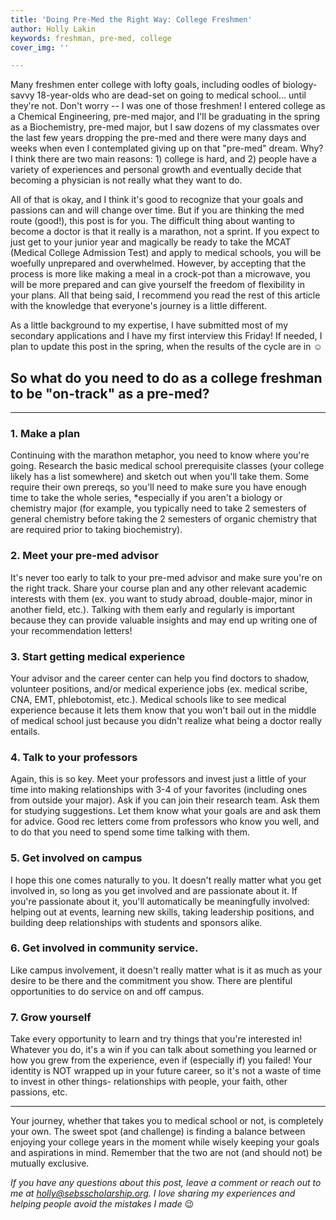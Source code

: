 ```yaml
---
title: 'Doing Pre-Med the Right Way: College Freshmen'
author: Holly Lakin
keywords: freshman, pre-med, college
cover_img: ''

---
```

Many freshmen enter college with lofty goals, including oodles of biology-savvy 18-year-olds who are dead-set on going to medical school… until they're not. Don't worry -- I was one of those freshmen! I entered college as a Chemical Engineering, pre-med major, and I'll be graduating in the spring as a Biochemistry, pre-med major, but I saw dozens of my classmates over the last few years dropping the pre-med and there were many days and weeks when even I contemplated giving up on that "pre-med" dream. Why? I think there are two main reasons: 1) college is hard, and 2) people have a variety of experiences and personal growth and eventually decide that becoming a physician is not really what they want to do.

All of that is okay, and I think it's good to recognize that your goals and passions can and will change over time. But if you are thinking the med route (good!), this post is for you. The difficult thing about wanting to become a doctor is that it really is a marathon, not a sprint. If you expect to just get to your junior year and magically be ready to take the MCAT (Medical College Admission Test) and apply to medical schools, you will be woefully unprepared and overwhelmed. However, by accepting that the process is more like making a meal in a crock-pot than a microwave, you will be more prepared and can give yourself the freedom of flexibility in your plans. All that being said, I recommend you read the rest of this article with the knowledge that everyone's journey is a little different.

As a little background to my expertise, I have submitted most of my secondary applications and I have my first interview this Friday! If needed, I plan to update this post in the spring, when the results of the cycle are in ☺️

## So what do you need to do as a college freshman to be "on-track" as a pre-med?

***

### 1. Make a plan

Continuing with the marathon metaphor, you need to know where you're going. Research the basic medical school prerequisite classes (your college likely has a list somewhere) and sketch out when you'll take them. Some require their own prereqs, so you'll need to make sure you have enough time to take the whole series, *especially if you aren't a biology or chemistry major (for example, you typically need to take 2 semesters of general chemistry before taking the 2 semesters of organic chemistry that are required prior to taking biochemistry).

### 2. Meet your pre-med advisor

It's never too early to talk to your pre-med advisor and make sure you're on the right track. Share your course plan and any other relevant academic interests with them (ex. you want to study abroad, double-major, minor in another field, etc.). Talking with them early and regularly is important because they can provide valuable insights and may end up writing one of your recommendation letters!

### 3. Start getting medical experience

Your advisor and the career center can help you find doctors to shadow, volunteer positions, and/or medical experience jobs (ex. medical scribe, CNA, EMT, phlebotomist, etc.). Medical schools like to see medical experience because it lets them know that you won't bail out in the middle of medical school just because you didn't realize what being a doctor really entails.

### 4. Talk to your professors

Again, this is so key. Meet your professors and invest just a little of your time into making relationships with 3-4 of your favorites (including ones from outside your major). Ask if you can join their research team. Ask them for studying suggestions. Let them know what your goals are and ask them for advice. Good rec letters come from professors who know you well, and to do that you need to spend some time talking with them.

### 5. Get involved on campus

I hope this one comes naturally to you. It doesn't really matter what you get involved in, so long as you get involved and are passionate about it. If you're passionate about it, you'll automatically be meaningfully involved: helping out at events, learning new skills, taking leadership positions, and building deep relationships with students and sponsors alike.

### 6. Get involved in community service.

Like campus involvement, it doesn't really matter what is it as much as your desire to be there and the commitment you show. There are plentiful opportunities to do service on and off campus.

### 7. Grow yourself

Take every opportunity to learn and try things that you're interested in! Whatever you do, it's a win if you can talk about something you learned or how you grew from the experience, even if (especially if) you failed! Your identity is NOT wrapped up in your future career, so it's not a waste of time to invest in other things- relationships with people, your faith, other passions, etc.

***

Your journey, whether that takes you to medical school or not, is completely your own. The sweet spot (and challenge) is finding a balance between enjoying your college years in the moment while wisely keeping your goals and aspirations in mind. Remember that the two are not (and should not) be mutually exclusive.

_If you have any questions about this post, leave a comment or reach out to me at_ [_holly@sebsscholarship.org_](holly@sebsscholarship.org)_. I love sharing my experiences and helping people avoid the mistakes I made_ 😉